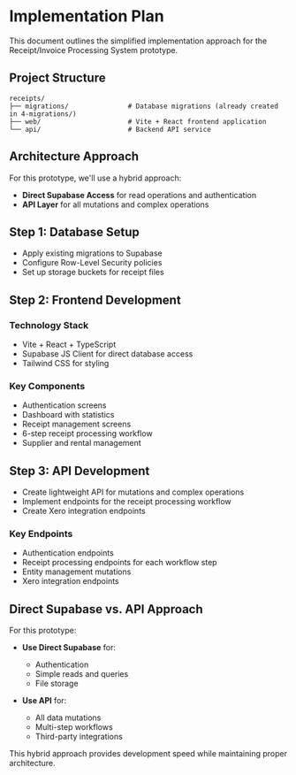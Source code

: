 # Implementation Plan

This document outlines the simplified implementation approach for the Receipt/Invoice Processing System prototype.

## Project Structure

```
receipts/
├── migrations/               # Database migrations (already created in 4-migrations/)
├── web/                      # Vite + React frontend application
└── api/                      # Backend API service
```

## Architecture Approach

For this prototype, we'll use a hybrid approach:

* **Direct Supabase Access** for read operations and authentication
* **API Layer** for all mutations and complex operations

## Step 1: Database Setup

* Apply existing migrations to Supabase
* Configure Row-Level Security policies
* Set up storage buckets for receipt files

## Step 2: Frontend Development 

### Technology Stack
* Vite + React + TypeScript
* Supabase JS Client for direct database access
* Tailwind CSS for styling

### Key Components
* Authentication screens
* Dashboard with statistics
* Receipt management screens
* 6-step receipt processing workflow
* Supplier and rental management

## Step 3: API Development

* Create lightweight API for mutations and complex operations
* Implement endpoints for the receipt processing workflow
* Create Xero integration endpoints

### Key Endpoints
* Authentication endpoints
* Receipt processing endpoints for each workflow step
* Entity management mutations
* Xero integration endpoints

## Direct Supabase vs. API Approach

For this prototype:

* **Use Direct Supabase** for:
  * Authentication
  * Simple reads and queries
  * File storage

* **Use API** for:
  * All data mutations
  * Multi-step workflows
  * Third-party integrations

This hybrid approach provides development speed while maintaining proper architecture.